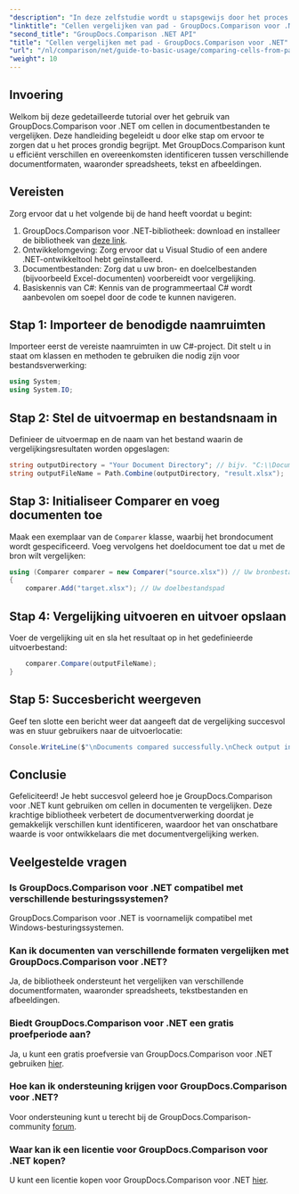 ```yaml
---
"description": "In deze zelfstudie wordt u stapsgewijs door het proces geleid voor het vergelijken van de inhoud van Excel-cellen, zodat ontwikkelaars efficiënt verschillen en overeenkomsten tussen documenten kunnen identificeren."
"linktitle": "Cellen vergelijken van pad - GroupDocs.Comparison voor .NET"
"second_title": "GroupDocs.Comparison .NET API"
"title": "Cellen vergelijken met pad - GroupDocs.Comparison voor .NET"
"url": "/nl/comparison/net/guide-to-basic-usage/comparing-cells-from-path/"
"weight": 10
---
```


## Invoering

Welkom bij deze gedetailleerde tutorial over het gebruik van GroupDocs.Comparison voor .NET om cellen in documentbestanden te vergelijken. Deze handleiding begeleidt u door elke stap om ervoor te zorgen dat u het proces grondig begrijpt. Met GroupDocs.Comparison kunt u efficiënt verschillen en overeenkomsten identificeren tussen verschillende documentformaten, waaronder spreadsheets, tekst en afbeeldingen.

## Vereisten

Zorg ervoor dat u het volgende bij de hand heeft voordat u begint:

1. GroupDocs.Comparison voor .NET-bibliotheek: download en installeer de bibliotheek van [deze link](https://releases.groupdocs.com/comparison/net/).
2. Ontwikkelomgeving: Zorg ervoor dat u Visual Studio of een andere .NET-ontwikkeltool hebt geïnstalleerd.
3. Documentbestanden: Zorg dat u uw bron- en doelcelbestanden (bijvoorbeeld Excel-documenten) voorbereidt voor vergelijking.
4. Basiskennis van C#: Kennis van de programmeertaal C# wordt aanbevolen om soepel door de code te kunnen navigeren.

## Stap 1: Importeer de benodigde naamruimten

Importeer eerst de vereiste naamruimten in uw C#-project. Dit stelt u in staat om klassen en methoden te gebruiken die nodig zijn voor bestandsverwerking:

```csharp
using System;
using System.IO;
```

## Stap 2: Stel de uitvoermap en bestandsnaam in

Definieer de uitvoermap en de naam van het bestand waarin de vergelijkingsresultaten worden opgeslagen:

```csharp
string outputDirectory = "Your Document Directory"; // bijv. "C:\\Documenten"
string outputFileName = Path.Combine(outputDirectory, "result.xlsx");
```

## Stap 3: Initialiseer Comparer en voeg documenten toe

Maak een exemplaar van de `Comparer` klasse, waarbij het brondocument wordt gespecificeerd. Voeg vervolgens het doeldocument toe dat u met de bron wilt vergelijken:

```csharp
using (Comparer comparer = new Comparer("source.xlsx")) // Uw bronbestandspad
{
    comparer.Add("target.xlsx"); // Uw doelbestandspad
```

## Stap 4: Vergelijking uitvoeren en uitvoer opslaan

Voer de vergelijking uit en sla het resultaat op in het gedefinieerde uitvoerbestand:

```csharp
    comparer.Compare(outputFileName);
}
```

## Stap 5: Succesbericht weergeven

Geef ten slotte een bericht weer dat aangeeft dat de vergelijking succesvol was en stuur gebruikers naar de uitvoerlocatie:

```csharp
Console.WriteLine($"\nDocuments compared successfully.\nCheck output in {outputDirectory}.");
```

## Conclusie

Gefeliciteerd! Je hebt succesvol geleerd hoe je GroupDocs.Comparison voor .NET kunt gebruiken om cellen in documenten te vergelijken. Deze krachtige bibliotheek verbetert de documentverwerking doordat je gemakkelijk verschillen kunt identificeren, waardoor het van onschatbare waarde is voor ontwikkelaars die met documentvergelijking werken.

## Veelgestelde vragen

### Is GroupDocs.Comparison voor .NET compatibel met verschillende besturingssystemen?

GroupDocs.Comparison voor .NET is voornamelijk compatibel met Windows-besturingssystemen.

### Kan ik documenten van verschillende formaten vergelijken met GroupDocs.Comparison voor .NET?

Ja, de bibliotheek ondersteunt het vergelijken van verschillende documentformaten, waaronder spreadsheets, tekstbestanden en afbeeldingen.

### Biedt GroupDocs.Comparison voor .NET een gratis proefperiode aan?

Ja, u kunt een gratis proefversie van GroupDocs.Comparison voor .NET gebruiken [hier](https://releases.groupdocs.com/).

### Hoe kan ik ondersteuning krijgen voor GroupDocs.Comparison voor .NET?

Voor ondersteuning kunt u terecht bij de GroupDocs.Comparison-community [forum](https://forum.groupdocs.com/c/comparison/12).

### Waar kan ik een licentie voor GroupDocs.Comparison voor .NET kopen?

U kunt een licentie kopen voor GroupDocs.Comparison voor .NET [hier](https://purchase.groupdocs.com/buy).